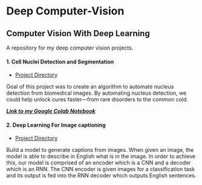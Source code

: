 # Deep Computer-Vision

## Computer Vision With Deep Learning

A repository for my deep computer vision projects.

#### 1. Cell Nuclei Detection and Segmentation

* [Project Directory](https://github.com/TheCaffeineDev/Deep-Computer-Vision/tree/master/Nuclei%20Segmentation%20Detection)

Goal of this project was to create an algorithm to automate nucleus detection from biomedical images. By automating nucleus detection, we could help unlock cures faster—from rare disorders to the common cold.

***[Link to my Google Colab Notebook](https://colab.research.google.com/drive/1rrH_ExLT5DbFC5CIneNN5k0ivECDKn34)***

#### 2. Deep Learning For Image captioning

* [Project Directory](https://github.com/TheCaffeineDev/Deep-Computer-Vision/tree/master/Deep%20Learning%20For%20Image%20Captioning)

Build a model to generate captions from images. When given an image, the model is able to describe in English what is in the image. In order to achieve this, our model is comprised of an encoder which is a CNN and a decoder which is an RNN. The CNN encoder is given images for a classification task and its output is fed into the RNN decoder which outputs English sentences.


